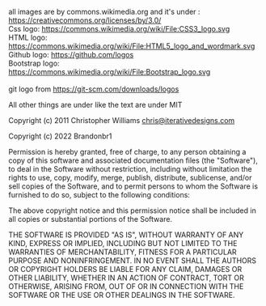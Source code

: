 all images are by commons.wikimedia.org and it's under : https://creativecommons.org/licenses/by/3.0/ 
<br>
Css logo: https://commons.wikimedia.org/wiki/File:CSS3_logo.svg
<br>
HTML logo: https://commons.wikimedia.org/wiki/File:HTML5_logo_and_wordmark.svg
<br>
Github logo: https://github.com/logos
<br>
Bootstrap logo: https://commons.wikimedia.org/wiki/File:Bootstrap_logo.svg
<br>
<br>
git logo from https://git-scm.com/downloads/logos
<br>

All other things are under like the text are under MIT

Copyright (c) 2011 Christopher Williams <chris@iterativedesigns.com>

Copyright (c) 2022 Brandonbr1

Permission is hereby granted, free of charge, to any person obtaining a copy of this software and associated documentation files (the "Software"), to deal in the Software without restriction, including without limitation the rights to use, copy, modify, merge, publish, distribute, sublicense, and/or sell copies of the Software, and to permit persons to whom the Software is furnished to do so, subject to the following conditions:

The above copyright notice and this permission notice shall be included in all copies or substantial portions of the Software.

THE SOFTWARE IS PROVIDED "AS IS", WITHOUT WARRANTY OF ANY KIND, EXPRESS OR IMPLIED, INCLUDING BUT NOT LIMITED TO THE WARRANTIES OF MERCHANTABILITY, FITNESS FOR A PARTICULAR PURPOSE AND NONINFRINGEMENT. IN NO EVENT SHALL THE AUTHORS OR COPYRIGHT HOLDERS BE LIABLE FOR ANY CLAIM, DAMAGES OR OTHER LIABILITY, WHETHER IN AN ACTION OF CONTRACT, TORT OR OTHERWISE, ARISING FROM, OUT OF OR IN CONNECTION WITH THE SOFTWARE OR THE USE OR OTHER DEALINGS IN THE SOFTWARE.
